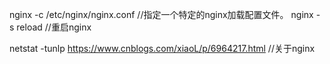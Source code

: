 nginx -c /etc/nginx/nginx.conf //指定一个特定的nginx加载配置文件。
nginx -s reload //重启nginx

netstat -tunlp
https://www.cnblogs.com/xiaoL/p/6964217.html //关于nginx
